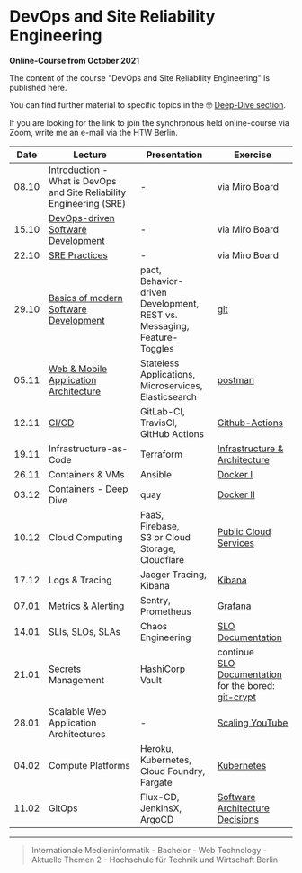 # DevOps and Site Reliability Engineering

__Online-Course from October 2021__

The content of the course "DevOps and Site Reliability Engineering" is published here.

You can find further material to specific topics in the 🤓 [Deep-Dive section](./deep-dive/README.md).

If you are looking for the link to join the synchronous held online-course via Zoom, write me an e-mail via the HTW Berlin.

| Date  |  Lecture      | Presentation  | Exercise    |
|:-----:|-              |-              |-            |
| 08.10 |Introduction - What is DevOps and Site Reliability Engineering (SRE)|-|via Miro Board|
| 15.10 |[DevOps-driven Software Development](./deep-dive/devops.md)|-|via Miro Board|
| 22.10 |[SRE Practices](./deep-dive/sre.md)|-|via Miro Board|
| 29.10 |[Basics of modern Software Development](./deep-dive/development.md)|pact, </br> Behavior-driven Development, </br> REST vs. Messaging, </br> Feature-Toggles|[git](./exercises/git.md)|
| 05.11 |[Web & Mobile Application Architecture](./deep-dive/software-architecture-and-infrastructure.md)| Stateless Applications, </br> Microservices, </br> Elasticsearch|[postman](./exercises/postman.md)|
| 12.11 |[CI/CD](./deep-dive/ci-cd.md)|GitLab-CI, </br> TravisCI, </br> GitHub Actions| [Github-Actions](./exercises/github-actions.md)|
| 19.11 |Infrastructure-as-Code|Terraform|[Infrastructure & Architecture](./exercises/infrastructure.md)|
| 26.11 |Containers & VMs|Ansible|[Docker I](./exercises/docker_one.md)|
| 03.12 |Containers - Deep Dive|quay|[Docker II](./exercises/docker_two.md)|
| 10.12 |Cloud Computing|FaaS, </br> Firebase, </br> S3 or Cloud Storage, </br> Cloudflare |[Public Cloud Services](./exercises/cloud-services.md)|
| 17.12 |Logs & Tracing|Jaeger Tracing, Kibana|[Kibana](./exercises/kibana.md)|
| 07.01 |Metrics & Alerting|Sentry, </br> Prometheus|[Grafana](./exercises/grafana.md)|
| 14.01 |SLIs, SLOs, SLAs|Chaos Engineering|[SLO Documentation](./exercises/slo-document.md)|
| 21.01 |Secrets Management|HashiCorp Vault|continue </br> [SLO Documentation](./exercises/slo-document.md) </br> for the bored: [git-crypt](./exercises/git-crypt.md) |
| 28.01 |Scalable Web Application Architectures |-|[Scaling YouTube](./exercises/scaling-youtube.md)|
| 04.02 |Compute Platforms|Heroku, </br> Kubernetes, </br> Cloud Foundry, </br> Fargate |[Kubernetes](./exercises/kubernetes.md)|
| 11.02 |GitOps|Flux-CD, </br> JenkinsX, </br> ArgoCD| [Software Architecture Decisions](./exercises/software-architecture-decisions.md)|

---

> Internationale Medieninformatik - Bachelor -
> Web Technology - Aktuelle Themen 2 -
> Hochschule für Technik und Wirtschaft Berlin
